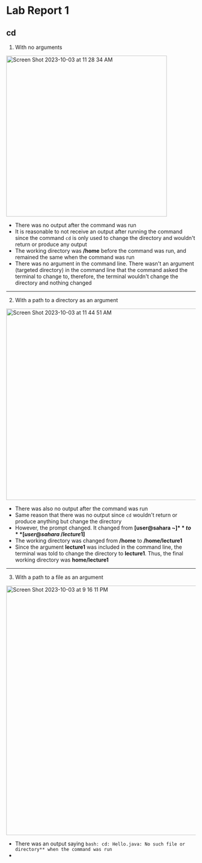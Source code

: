 # Lab Report 1

## cd


1) With no arguments

<img width="427" alt="Screen Shot 2023-10-03 at 11 28 34 AM" src="https://github.com/TimothyLam727/cse15l-lab-reports/assets/146874935/dd030cd3-f6fb-49e3-96cf-23ce929920d9">

   * There was no output after the command was run
   * It is reasonable to not receive an output after running the command since the command ```cd``` is only used to change the directory and 
     wouldn't return or produce any output
   * The working directory was **/home** before the command was run, and remained the same when the command was run
   * There was no argument in the command line. There wasn't an argument (targeted directory) in the command line that the command asked 
     the terminal to change to, therefore, the terminal wouldn't change the directory and nothing changed

---
2) With a path to a directory as an argument

<img width="508" alt="Screen Shot 2023-10-03 at 11 44 51 AM" src="https://github.com/TimothyLam727/cse15l-lab-reports/assets/146874935/a5fc464e-e88d-4a1e-8de0-777b145682cb">

   * There was also no output after the command was run
   * Same reason that there was no output since ```cd``` wouldn't return or produce anything but change the directory
   * However, the prompt changed. It changed from **[user@sahara ~]$** to **[user@sahara ~/lecture1]$**
   * The working directory was changed from **/home** to **/home/lecture1**
   * Since the argument **lecture1** was included in the command line, the terminal was told to change the directory to **lecture1**. Thus, 
     the final working directory was **home/lecture1**


---
3) With a path to a file as an argument

<img width="662" alt="Screen Shot 2023-10-03 at 9 16 11 PM" src="https://github.com/TimothyLam727/cse15l-lab-reports/assets/146874935/d5ce0ee1-9e57-4f1f-9b5e-f119c97960c5">

   * There was an output saying ```bash: cd: Hello.java: No such file or directory** when the command was run```
   * 

